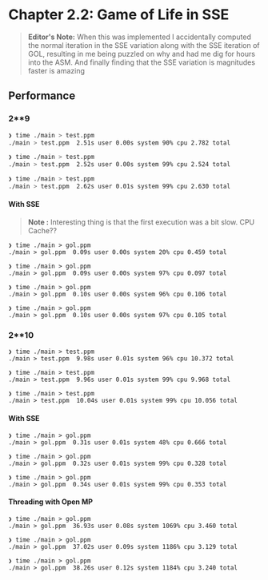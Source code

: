# Chapter 2.2: Game of Life in SSE


> **Editor's Note:** When this was implemented I accidentally computed the normal iteration in the 
SSE variation along with the SSE iteration of GOL, resulting in me being puzzled on why and had me dig 
for hours into the ASM. And finally finding that the SSE variation is magnitudes faster is amazing

## Performance

### 2**9

```sh
❯ time ./main > test.ppm
./main > test.ppm  2.51s user 0.00s system 90% cpu 2.782 total

❯ time ./main > test.ppm
./main > test.ppm  2.52s user 0.00s system 99% cpu 2.524 total

❯ time ./main > test.ppm
./main > test.ppm  2.62s user 0.01s system 99% cpu 2.630 total
```

#### With SSE

> **Note :** Interesting thing is that the first execution was a bit slow. CPU Cache??

```
❯ time ./main > gol.ppm
./main > gol.ppm  0.09s user 0.00s system 20% cpu 0.459 total

❯ time ./main > gol.ppm
./main > gol.ppm  0.09s user 0.00s system 97% cpu 0.097 total

❯ time ./main > gol.ppm
./main > gol.ppm  0.10s user 0.00s system 96% cpu 0.106 total

❯ time ./main > gol.ppm
./main > gol.ppm  0.10s user 0.00s system 97% cpu 0.105 total
```

### 2**10

```
❯ time ./main > test.ppm
./main > test.ppm  9.98s user 0.01s system 96% cpu 10.372 total

❯ time ./main > test.ppm
./main > test.ppm  9.96s user 0.01s system 99% cpu 9.968 total

❯ time ./main > test.ppm
./main > test.ppm  10.04s user 0.01s system 99% cpu 10.056 total
```

#### With SSE

```
❯ time ./main > gol.ppm
./main > gol.ppm  0.31s user 0.01s system 48% cpu 0.666 total

❯ time ./main > gol.ppm
./main > gol.ppm  0.32s user 0.01s system 99% cpu 0.328 total

❯ time ./main > gol.ppm
./main > gol.ppm  0.34s user 0.01s system 99% cpu 0.353 total
```

#### Threading with Open MP
```
❯ time ./main > gol.ppm
./main > gol.ppm  36.93s user 0.08s system 1069% cpu 3.460 total

❯ time ./main > gol.ppm
./main > gol.ppm  37.02s user 0.09s system 1186% cpu 3.129 total

❯ time ./main > gol.ppm
./main > gol.ppm  38.26s user 0.12s system 1184% cpu 3.240 total
```


